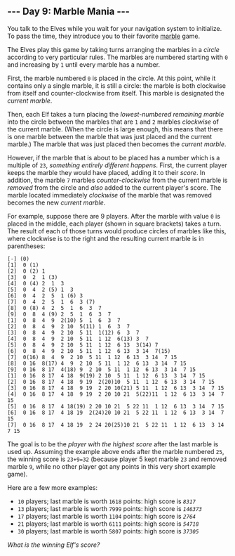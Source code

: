 --- Day 9: Marble Mania ---
---------------------------

You talk to the Elves while you wait for your navigation system to
initialize. To pass the time, they introduce you to their favorite
[marble](https://en.wikipedia.org/wiki/Marble_(toy)) game.

The Elves play this game by taking turns arranging the marbles in a
*circle* according to very particular rules. The marbles are numbered
starting with `0` and increasing by `1` until every marble has a number.

First, the marble numbered `0` is placed in the circle. At this point,
while it contains only a single marble, it is still a circle: the marble
is both clockwise from itself and counter-clockwise from itself. This
marble is designated the *current marble*.

Then, each Elf takes a turn placing the *lowest-numbered remaining
marble* into the circle between the marbles that are `1` and `2` marbles
*clockwise* of the current marble. (When the circle is large enough,
this means that there is one marble between the marble that was just
placed and the current marble.) The marble that was just placed then
becomes the *current marble*.

However, if the marble that is about to be placed has a number which is
a multiple of `23`, *something entirely different happens*. First, the
current player keeps the marble they would have placed, adding it to
their *score*. In addition, the marble `7` marbles *counter-clockwise*
from the current marble is *removed* from the circle and *also* added to
the current player's score. The marble located immediately *clockwise*
of the marble that was removed becomes the new *current marble*.

For example, suppose there are 9 players. After the marble with value
`0` is placed in the middle, each player (shown in square brackets)
takes a turn. The result of each of those turns would produce circles of
marbles like this, where clockwise is to the right and the resulting
current marble is in parentheses:

    [-] (0)
    [1]  0 (1)
    [2]  0 (2) 1 
    [3]  0  2  1 (3)
    [4]  0 (4) 2  1  3 
    [5]  0  4  2 (5) 1  3 
    [6]  0  4  2  5  1 (6) 3 
    [7]  0  4  2  5  1  6  3 (7)
    [8]  0 (8) 4  2  5  1  6  3  7 
    [9]  0  8  4 (9) 2  5  1  6  3  7 
    [1]  0  8  4  9  2(10) 5  1  6  3  7 
    [2]  0  8  4  9  2 10  5(11) 1  6  3  7 
    [3]  0  8  4  9  2 10  5 11  1(12) 6  3  7 
    [4]  0  8  4  9  2 10  5 11  1 12  6(13) 3  7 
    [5]  0  8  4  9  2 10  5 11  1 12  6 13  3(14) 7 
    [6]  0  8  4  9  2 10  5 11  1 12  6 13  3 14  7(15)
    [7]  0(16) 8  4  9  2 10  5 11  1 12  6 13  3 14  7 15 
    [8]  0 16  8(17) 4  9  2 10  5 11  1 12  6 13  3 14  7 15 
    [9]  0 16  8 17  4(18) 9  2 10  5 11  1 12  6 13  3 14  7 15 
    [1]  0 16  8 17  4 18  9(19) 2 10  5 11  1 12  6 13  3 14  7 15 
    [2]  0 16  8 17  4 18  9 19  2(20)10  5 11  1 12  6 13  3 14  7 15 
    [3]  0 16  8 17  4 18  9 19  2 20 10(21) 5 11  1 12  6 13  3 14  7 15 
    [4]  0 16  8 17  4 18  9 19  2 20 10 21  5(22)11  1 12  6 13  3 14  7 15 
    [5]  0 16  8 17  4 18(19) 2 20 10 21  5 22 11  1 12  6 13  3 14  7 15 
    [6]  0 16  8 17  4 18 19  2(24)20 10 21  5 22 11  1 12  6 13  3 14  7 15 
    [7]  0 16  8 17  4 18 19  2 24 20(25)10 21  5 22 11  1 12  6 13  3 14  7 15

The goal is to be the *player with the highest score* after the last
marble is used up. Assuming the example above ends after the marble
numbered `25`, the winning score is `23+9=32` (because player 5 kept
marble `23` and removed marble `9`, while no other player got any points
in this very short example game).

Here are a few more examples:

-   `10` players; last marble is worth `1618` points: high score is
    *`8317`*
-   `13` players; last marble is worth `7999` points: high score is
    *`146373`*
-   `17` players; last marble is worth `1104` points: high score is
    *`2764`*
-   `21` players; last marble is worth `6111` points: high score is
    *`54718`*
-   `30` players; last marble is worth `5807` points: high score is
    *`37305`*

*What is the winning Elf's score?*

